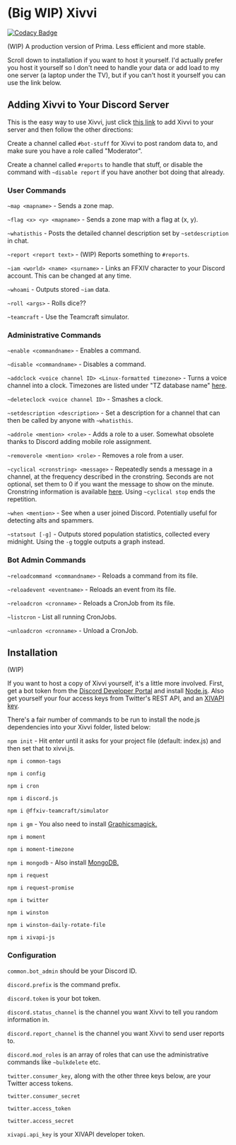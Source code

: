 # (Big WIP) Xivvi

[![Codacy Badge](https://api.codacy.com/project/badge/Grade/77d511b3bd694eb1bb086e9252985b4e)](https://app.codacy.com/app/karashiiro/Xivvi?utm_source=github.com&utm_medium=referral&utm_content=karashiiro/Xivvi&utm_campaign=Badge_Grade_Dashboard)

(WIP) A production version of Prima. Less efficient and more stable.

Scroll down to installation if you want to host it yourself. I'd actually prefer you host it yourself so I don't need to handle your data or add load to my one server (a laptop under the TV), but if you can't host it yourself you can use the link below.

## Adding Xivvi to Your Discord Server
This is the easy way to use Xivvi, just click [this link](https://discordapp.com/api/oauth2/authorize?client_id=582785047371841537&permissions=0&scope=bot) to add Xivvi to your server and then follow the other directions:

Create a channel called `#bot-stuff` for Xivvi to post random data to, and make sure you have a role called "Moderator".

Create a channel called `#reports` to handle that stuff, or disable the command with `~disable report` if you have another bot doing that already.

### User Commands
`~map <mapname>` - Sends a zone map.

`~flag <x> <y> <mapname>` - Sends a zone map with a flag at (x, y).

`~whatisthis` - Posts the detailed channel description set by `~setdescription` in chat.

`~report <report text>` - (WIP) Reports something to `#reports`.

`~iam <world> <name> <surname>` - Links an FFXIV character to your Discord account. This can be changed at any time.

`~whoami` - Outputs stored `~iam` data.

`~roll <args>` - Rolls dice??

`~teamcraft` - Use the Teamcraft simulator.

### Administrative Commands
`~enable <commandname>` - Enables a command.

`~disable <commandname>` - Disables a command.

`~addclock <voice channel ID> <Linux-formatted timezone>` - Turns a voice channel into a clock. Timezones are listed under "TZ database name" [here](https://en.wikipedia.org/wiki/List_of_tz_database_time_zones).

`~deleteclock <voice channel ID>` - Smashes a clock.

`~setdescription <description>` - Set a description for a channel that can then be called by anyone with `~whatisthis`.

`~addrole <mention> <role>` - Adds a role to a user. Somewhat obsolete thanks to Discord adding mobile role assignment.

`~removerole <mention> <role>` - Removes a role from a user.

`~cyclical <cronstring> <message>` - Repeatedly sends a message in a channel, at the frequency described in the cronstring. Seconds are not optional, set them to 0 if you want the message to show on the minute. Cronstring information is available [here](https://www.npmjs.com/package/node-cron). Using `~cyclical stop` ends the repetition.

`~when <mention>` - See when a user joined Discord. Potentially useful for detecting alts and spammers.

`~statsout [-g]` - Outputs stored population statistics, collected every midnight. Using the `-g` toggle outputs a graph instead.

### Bot Admin Commands
`~reloadcommand <commandname>` - Reloads a command from its file.

`~reloadevent <eventname>` - Reloads an event from its file.

`~reloadcron <cronname>` - Reloads a CronJob from its file.

`~listcron` - List all running CronJobs.

`~unloadcron <cronname>` - Unload a CronJob.

## Installation
(WIP)

If you want to host a copy of Xivvi yourself, it's a little more involved. First, get a bot token from the [Discord Developer Portal](https://discordapp.com/developers/docs/intro) and install [Node.js](https://nodejs.org/en/). Also get yourself your four access keys from Twitter's REST API, and an [XIVAPI key](https://xivapi.com/account).

There's a fair number of commands to be run to install the node.js dependencies into your Xivvi folder, listed below:

`npm init` - Hit enter until it asks for your project file (default: index.js) and then set that to xivvi.js.

`npm i common-tags`

`npm i config`

`npm i cron`

`npm i discord.js`

`npm i @ffxiv-teamcraft/simulator`

`npm i gm` - You also need to install [Graphicsmagick.](http://www.graphicsmagick.org/)

`npm i moment`

`npm i moment-timezone`

`npm i mongodb` - Also install [MongoDB.](https://docs.mongodb.com/manual/administration/install-community/)

`npm i request`

`npm i request-promise`

`npm i twitter`

`npm i winston`

`npm i winston-daily-rotate-file`

`npm i xivapi-js`

### Configuration
`common.bot_admin` should be your Discord ID.

`discord.prefix` is the command prefix.

`discord.token` is your bot token.

`discord.status_channel` is the channel you want Xivvi to tell you random information in.

`discord.report_channel` is the channel you want Xivvi to send user reports to.

`discord.mod_roles` is an array of roles that can use the administrative commands like `~bulkdelete` etc.

`twitter.consumer_key`, along with the other three keys below, are your Twitter access tokens.

`twitter.consumer_secret`

`twitter.access_token`

`twitter.access_secret`

`xivapi.api_key` is your XIVAPI developer token.
